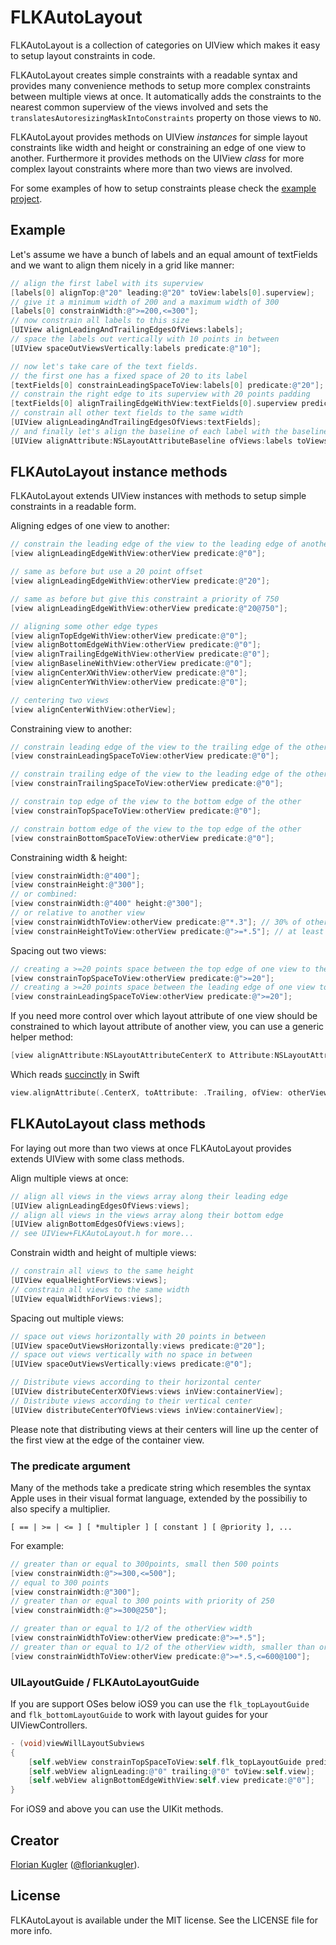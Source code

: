 FLKAutoLayout
=============

FLKAutoLayout is a collection of categories on UIView which makes it easy to setup layout constraints in code.

FLKAutoLayout creates simple constraints with a readable syntax and provides many convenience methods to setup more complex constraints between multiple views at once. It automatically adds the constraints to the nearest common superview of the views involved and sets the `translatesAutoresizingMaskIntoConstraints` property on those views to `NO`.

FLKAutoLayout provides methods on UIView *instances* for simple layout constraints like width and height or constraining an edge of one view to another. Furthermore it provides methods on the UIView *class* for more complex layout constraints where more than two views are involved.

For some examples of how to setup constraints please check the [example project](./Example/).

## Example

Let's assume we have a bunch of labels and an equal amount of textFields and we want to align them nicely in a grid like manner:

``` objective-c
// align the first label with its superview
[labels[0] alignTop:@"20" leading:@"20" toView:labels[0].superview];
// give it a minimum width of 200 and a maximum width of 300
[labels[0] constrainWidth:@">=200,<=300"];
// now constrain all labels to this size
[UIView alignLeadingAndTrailingEdgesOfViews:labels];
// space the labels out vertically with 10 points in between
[UIView spaceOutViewsVertically:labels predicate:@"10"];

// now let's take care of the text fields.
// the first one has a fixed space of 20 to its label
[textFields[0] constrainLeadingSpaceToView:labels[0] predicate:@"20"];
// constrain the right edge to its superview with 20 points padding
[textFields[0] alignTrailingEdgeWithView:textFields[0].superview predicate:@"20"];
// constrain all other text fields to the same width
[UIView alignLeadingAndTrailingEdgesOfViews:textFields];
// and finally let's align the baseline of each label with the baseline of each text field
[UIView alignAttribute:NSLayoutAttributeBaseline ofViews:labels toViews:textFields predicate:@"0"];
```


## FLKAutoLayout instance methods

FLKAutoLayout extends UIView instances with methods to setup simple constraints in a readable form.

Aligning edges of one view to another:

``` objective-c
// constrain the leading edge of the view to the leading edge of another
[view alignLeadingEdgeWithView:otherView predicate:@"0"];

// same as before but use a 20 point offset
[view alignLeadingEdgeWithView:otherView predicate:@"20"];

// same as before but give this constraint a priority of 750
[view alignLeadingEdgeWithView:otherView predicate:@"20@750"];

// aligning some other edge types
[view alignTopEdgeWithView:otherView predicate:@"0"];
[view alignBottomEdgeWithView:otherView predicate:@"0"];
[view alignTrailingEdgeWithView:otherView predicate:@"0"];
[view alignBaselineWithView:otherView predicate:@"0"];
[view alignCenterXWithView:otherView predicate:@"0"];
[view alignCenterYWithView:otherView predicate:@"0"];

// centering two views
[view alignCenterWithView:otherView];
```

Constraining view to another:
``` objective-c
// constrain leading edge of the view to the trailing edge of the other
[view constrainLeadingSpaceToView:otherView predicate:@"0"];

// constrain trailing edge of the view to the leading edge of the other
[view constrainTrailingSpaceToView:otherView predicate:@"0"];

// constrain top edge of the view to the bottom edge of the other
[view constrainTopSpaceToView:otherView predicate:@"0"];

// constrain bottom edge of the view to the top edge of the other
[view constrainBottomSpaceToView:otherView predicate:@"0"];
```

Constraining width & height:

``` objective-c
[view constrainWidth:@"400"];
[view constrainHeight:@"300"];
// or combined:
[view constrainWidth:@"400" height:@"300"];
// or relative to another view
[view constrainWidthToView:otherView predicate:@"*.3"]; // 30% of otherView's width
[view constrainHeightToView:otherView predicate:@">=*.5"]; // at least 50% of otherView's height
```

Spacing out two views:

``` objective-c
// creating a >=20 points space between the top edge of one view to the bottom edge of the other
[view constrainTopSpaceToView:otherView predicate:@">=20"];
// creating a >=20 points space between the leading edge of one view to the trailing edge of the other
[view constrainLeadingSpaceToView:otherView predicate:@">=20"];
```

If you need more control over which layout attribute of one view should be constrained to which layout attribute of another view,
you can use a generic helper method:

``` objective-c
[view alignAttribute:NSLayoutAttributeCenterX to Attribute:NSLayoutAttributeTrailing ofView:otherView predicate:@"20"];
```

Which reads [succinctly](https://github.com/artsy/eigen/blob/72f5d7aa1a8b069f4147e56a6dd190e0c66664a5/Artsy/View_Controllers/Live_Auctions/Views/LiveAuctionToolbarView.swift#L132-L139) in Swift

``` swift
view.alignAttribute(.CenterX, toAttribute: .Trailing, ofView: otherView, predicate: "0")
```

## FLKAutoLayout class methods

For laying out more than two views at once FLKAutoLayout provides extends UIView with some class methods.

Align multiple views at once:

``` objective-c
// align all views in the views array along their leading edge
[UIView alignLeadingEdgesOfViews:views];
// align all views in the views array along their bottom edge
[UIView alignBottomEdgesOfViews:views];
// see UIView+FLKAutoLayout.h for more...
```

Constrain width and height of multiple views:

``` objective-c
// constrain all views to the same height
[UIView equalHeightForViews:views];
// constrain all views to the same width
[UIView equalWidthForViews:views];
```

Spacing out multiple views:

``` objective-c
// space out views horizontally with 20 points in between
[UIView spaceOutViewsHorizontally:views predicate:@"20"];
// space out views vertically with no space in between
[UIView spaceOutViewsVertically:views predicate:@"0"];

// Distribute views according to their horizontal center
[UIView distributeCenterXOfViews:views inView:containerView];
// Distribute views according to their vertical center
[UIView distributeCenterYOfViews:views inView:containerView];
```

Please note that distributing views at their centers will line up the center of the first view at the edge of the container view.


### The predicate argument

Many of the methods take a predicate string which resembles the syntax Apple uses in their visual format language,
extended by the possibiliy to also specify a multiplier.

`[ == | >= | <= ] [ *multipler ] [ constant ] [ @priority ], ...`

For example:

``` objective-c
// greater than or equal to 300points, small then 500 points
[view constrainWidth:@">=300,<=500"];
// equal to 300 points
[view constrainWidth:@"300"];
// greater than or equal to 300 points with priority of 250
[view constrainWidth:@">=300@250"];

// greater than or equal to 1/2 of the otherView width
[view constrainWidthToView:otherView predicate:@">=*.5"];
// greater than or equal to 1/2 of the otherView width, smaller than or equal to 600 points with a priority of 100
[view constrainWidthToView:otherView predicate:@">=*.5,<=600@100"];
```

### UILayoutGuide / FLKAutoLayoutGuide

If you are support OSes below iOS9 you can use the `flk_topLayoutGuide` and `flk_bottomLayoutGuide` to work with layout guides for your UIViewControllers.

```objective-c
- (void)viewWillLayoutSubviews
{
    [self.webView constrainTopSpaceToView:self.flk_topLayoutGuide predicate:@"0"];
    [self.webView alignLeading:@"0" trailing:@"0" toView:self.view];
    [self.webView alignBottomEdgeWithView:self.view predicate:@"0"];
}
```

For iOS9 and above you can use the UIKit methods.


## Creator

[Florian Kugler](http://floriankugler.de) ([@floriankugler](https://twitter.com/floriankugler)).

## License

FLKAutoLayout is available under the MIT license. See the LICENSE file for more info.
